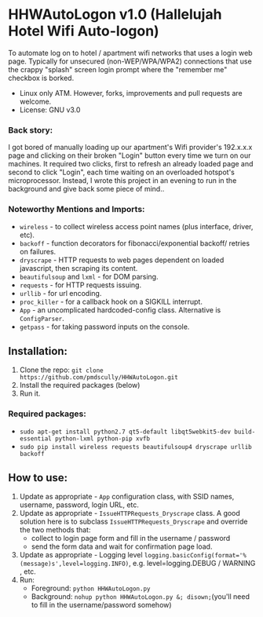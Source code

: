 # HHWAutoLogon v1.0 (Hallelujah Hotel Wifi Auto-logon)
To automate log on to hotel / apartment wifi networks that uses a login web page. Typically for unsecured (non-WEP/WPA/WPA2) connections that use the crappy "splash" screen login prompt where the "remember me" checkbox is borked. 

* Linux only ATM. However, forks, improvements and pull requests are welcome.
* License: GNU v3.0

### Back story: 
I got bored of manually loading up our apartment's Wifi provider's 192.x.x.x page and clicking on their broken "Login" button every time we turn on our machines. It required two clicks, first to refresh an already loaded page and second to click "Login", each time waiting on an overloaded hotspot's microprocessor. Instead, I wrote this project in an evening to run in the background and give back some piece of mind..

### Noteworthy Mentions and Imports:
- `wireless` - to collect wireless access point names (plus interface, driver, etc).
- `backoff` - function decorators for fibonacci/exponential backoff/ retries on failures.
- `dryscrape` - HTTP requests to web pages dependent on loaded javascript, then scraping its content.
- `beautifulsoup` and `lxml` - for DOM parsing.
- `requests` - for HTTP requests issuing.
- `urllib` - for url encoding.
- `proc_killer` - for a callback hook on a SIGKILL interrupt.
- `App` - an uncomplicated hardcoded-config class. Alternative is `ConfigParser`.
- `getpass` - for taking password inputs on the console.

## Installation:
1. Clone the repo: `git clone https://github.com/pmdscully/HHWAutoLogon.git`
2. Install the required packages (below)
3. Run it.

### Required packages:
* `sudo apt-get install python2.7 qt5-default libqt5webkit5-dev build-essential python-lxml python-pip xvfb`
* `sudo pip install wireless requests beautifulsoup4 dryscrape urllib backoff`

## How to use:
1. Update as appropriate - `App` configuration class, with SSID names, username, password, login URL, etc.
2. Update as appropriate - `IssueHTTPRequests_Dryscrape` class. A good solution here is to subclass `IssueHTTPRequests_Dryscrape` and override the two methods that:
   * collect to login page form and fill in the username / password
   * send the form data and wait for confirmation page load.
3. Update as appropriate - Logging level `logging.basicConfig(format='%(message)s',level=logging.INFO)`, e.g. level=logging.DEBUG / WARNING , etc.
4. Run: 
   * Foreground: `python HHWAutoLogon.py` 
   * Background: `nohup python HHWAutoLogon.py &; disown;`(you'll need to fill in the username/password somehow)
